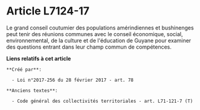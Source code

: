 # Article L7124-17

Le grand conseil coutumier des populations amérindiennes et bushinenges peut tenir des réunions communes avec le conseil
économique, social, environnemental, de la culture et de l'éducation de Guyane pour examiner des questions entrant dans leur
champ commun de compétences.

**Liens relatifs à cet article**

	**Créé par**:

	  - Loi n°2017-256 du 28 février 2017 - art. 78

	**Anciens textes**:

	  - Code général des collectivités territoriales - art. L71-121-7 (T)
